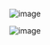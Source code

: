 ![image](https://github.com/user-attachments/assets/94a50177-d5d3-44bd-8166-627909f2ef3b)

![image](https://github.com/user-attachments/assets/9ecb0ed1-e42d-4f13-adf4-9e1d75eacd68)
